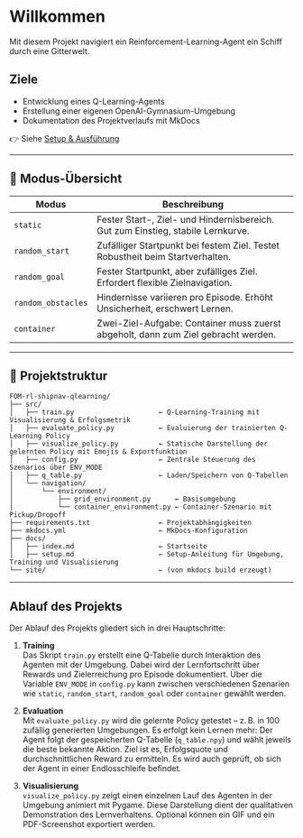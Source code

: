 # Willkommen

Mit diesem Projekt navigiert ein Reinforcement-Learning-Agent ein Schiff durch eine Gitterwelt.

## Ziele
- Entwicklung eines Q-Learning-Agents
- Erstellung einer eigenen OpenAI-Gymnasium-Umgebung
- Dokumentation des Projektverlaufs mit MkDocs

👉 Siehe [Setup & Ausführung](setup.md)

---

## 🔀 Modus-Übersicht

| Modus         | Beschreibung                                                                 |
|---------------|------------------------------------------------------------------------------|
| `static`      | Fester Start-, Ziel- und Hindernisbereich. Gut zum Einstieg, stabile Lernkurve. |
| `random_start`| Zufälliger Startpunkt bei festem Ziel. Testet Robustheit beim Startverhalten. |
| `random_goal` | Fester Startpunkt, aber zufälliges Ziel. Erfordert flexible Zielnavigation.   |
| `random_obstacles` | Hindernisse variieren pro Episode. Erhöht Unsicherheit, erschwert Lernen. |
| `container`   | Zwei-Ziel-Aufgabe: Container muss zuerst abgeholt, dann zum Ziel gebracht werden. |

---

## 📁 Projektstruktur

```text
FOM-rl-shipnav-qlearning/
├── src/
│   ├── train.py                     ← Q-Learning-Training mit Visualisierung & Erfolgsmetrik
│   ├── evaluate_policy.py           ← Evaluierung der trainierten Q-Learning Policy
│   ├── visualize_policy.py          ← Statische Darstellung der gelernten Policy mit Emojis & Exportfunktion
│   ├── config.py                    ← Zentrale Steuerung des Szenarios über ENV_MODE
│   ├── q_table.py                   ← Laden/Speichern von Q-Tabellen
│   └── navigation/
│       └── environment/
│           ├── grid_environment.py      ← Basisumgebung
│           └── container_environment.py ← Container-Szenario mit Pickup/Dropoff
├── requirements.txt                 ← Projektabhängigkeiten
├── mkdocs.yml                       ← MkDocs-Konfiguration
├── docs/
│   ├── index.md                     ← Startseite
│   ├── setup.md                     ← Setup-Anleitung für Umgebung, Training und Visualisierung
└── site/                            ← (von mkdocs build erzeugt)
```

---

## Ablauf des Projekts

Der Ablauf des Projekts gliedert sich in drei Hauptschritte:

1. **Training**  
   Das Skript `train.py` erstellt eine Q-Tabelle durch Interaktion des Agenten mit der Umgebung. Dabei wird der Lernfortschritt über Rewards und Zielerreichung pro Episode dokumentiert. Über die Variable `ENV_MODE` in `config.py` kann zwischen verschiedenen Szenarien wie `static`, `random_start`, `random_goal` oder `container` gewählt werden.

2. **Evaluation**  
   Mit `evaluate_policy.py` wird die gelernte Policy getestet – z. B. in 100 zufällig generierten Umgebungen. Es erfolgt kein Lernen mehr: Der Agent folgt der gespeicherten Q-Tabelle (`q_table.npy`) und wählt jeweils die beste bekannte Aktion. Ziel ist es, Erfolgsquote und durchschnittlichen Reward zu ermitteln. Es wird auch geprüft, ob sich der Agent in einer Endlosschleife befindet.

3. **Visualisierung**  
   `visualize_policy.py` zeigt einen einzelnen Lauf des Agenten in der Umgebung animiert mit Pygame. Diese Darstellung dient der qualitativen Demonstration des Lernverhaltens. Optional können ein GIF und ein PDF-Screenshot exportiert werden.